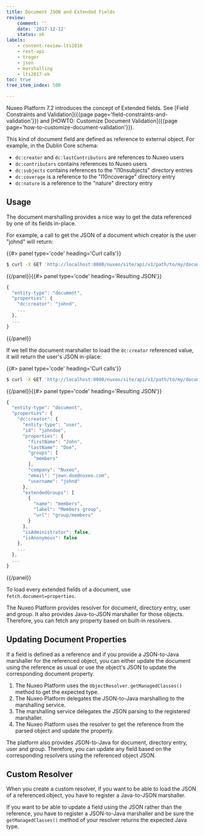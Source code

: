 ```yaml
---
title: Document JSON and Extended Fields
review:
    comment: ''
    date: '2017-12-12'
    status: ok
labels:
    - content-review-lts2016
    - rest-api
    - troger
    - json
    - marshalling
    - lts2017-ok
toc: true
tree_item_index: 500

---
```


Nuxeo Platform 7.2 introduces the concept of Extended fields. See [Field Constraints and Validation]({{page page='field-constraints-and-validation'}}) and [HOWTO: Customize Document Validation]({{page page='how-to-customize-document-validation'}}).

This kind of document field are defined as reference to external object. For example, in the Dublin Core schema:

*   `dc:creator` and `dc:lastContributors` are references to Nuxeo users
*   `dc:contributors` contains references to Nuxeo users
*   `dc:subjects` contains references to the "l10nsubjects" directory entries
*   `dc:coverage` is a reference to the "l10ncoverage" directory entry
*   `dc:nature` is a reference to the "nature" directory entry

## Usage

The document marshalling provides a nice way to get the data referenced by one of its fields in-place.

For example, a call to get the JSON of a document which creator is the user "johnd" will return:

{{#> panel type='code' heading='Curl calls'}}

```bash
$ curl -X GET 'http://localhost:8080/nuxeo/site/api/v1/path/to/my/document?properties=dublincore'
```

{{/panel}}{{#> panel type='code' heading='Resulting JSON'}}

```js
{
  "entity-type": "document",
  "properties": {
    "dc:creator": "johnd",
    ...
  },
  ...
}
```

{{/panel}}

If we tell the document marshaller to load the `dc:creator` referenced value, it will return the user's JSON in-place:

{{#> panel type='code' heading='Curl calls'}}

```bash
$ curl -X GET 'http://localhost:8080/nuxeo/site/api/v1/path/to/my/document?properties=dublincore&fetch.document=dc:creator'
```

{{/panel}}{{#> panel type='code' heading='Resulting JSON'}}

```js
{
  "entity-type": "document",
  "properties": {
    "dc:creator": {
      "entity-type": "user",
      "id": "johndoe",
      "properties": {
        "firstName": "John",
        "lastName": "Doe",
        "groups": [
          "members"
        ],
        "company": "Nuxeo",
        "email": "jown.doe@nuxeo.com",
        "username": "johnd"
      },
      "extendedGroups": [
        {
          "name": "members",
          "label": "Members group",
          "url": "group/members"
        }
      ],
      "isAdministrator": false,
      "isAnonymous": false
    },
    ...
  },
  ...
}
```

{{/panel}}

To load every extended fields of a document, use `fetch.document=properties`.

The Nuxeo Platform provides resolver for document, directory entry, user and group. It also provides Java-to-JSON marshaller for those objects. Therefore, you can fetch any property based on built-in resolvers.

## Updating Document Properties

If a field is defined as a reference and if you provide a JSON-to-Java marshaller for the referenced object, you can either update the document using the reference as usual or use the object's JSON to update the corresponding document property.

1.  The Nuxeo Platform uses the `ObjectResolver.getManagedClasses()` method to get the expected type.
2.  The Nuxeo Platform delegates the JSON-to-Java marshalling to the marshalling service.
3.  The marshalling service delegates the JSON parsing to the registered marshaller.
4.  The Nuxeo Platform uses the resolver to get the reference from the parsed object and update the property.

The platform also provides JSON-to-Java for document, directory entry, user and group. Therefore, you can update any field based on the corresponding resolvers using the referenced object JSON.

## Custom Resolver

When you create a custom resolver, if you want to be able to load the JSON of a referenced object, you have to register a Java-to-JSON marshaller.

If you want to be able to update a field using the JSON rather than the reference, you have to register a JSON-to-Java marshaller and be sure the `getManagedClasses()` method of your resolver returns the expected Java type.
